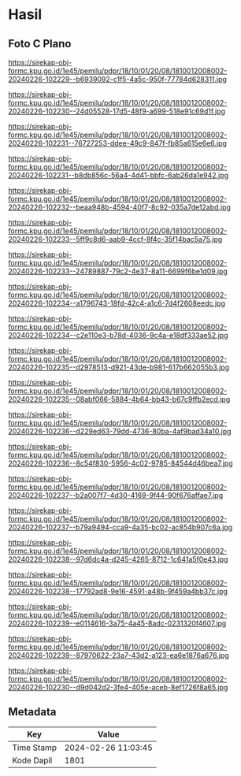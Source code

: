 # Hasil

## Foto C Plano

https://sirekap-obj-formc.kpu.go.id/1e45/pemilu/pdpr/18/10/01/20/08/1810012008002-20240226-102229--b6939092-c1f5-4a5c-950f-77784d628311.jpg

https://sirekap-obj-formc.kpu.go.id/1e45/pemilu/pdpr/18/10/01/20/08/1810012008002-20240226-102230--24d05528-17d5-48f9-a699-518e91c69d1f.jpg

https://sirekap-obj-formc.kpu.go.id/1e45/pemilu/pdpr/18/10/01/20/08/1810012008002-20240226-102231--76727253-ddee-49c9-847f-fb85a615e6e6.jpg

https://sirekap-obj-formc.kpu.go.id/1e45/pemilu/pdpr/18/10/01/20/08/1810012008002-20240226-102231--b8db856c-56a4-4d41-bbfc-6ab26da1e942.jpg

https://sirekap-obj-formc.kpu.go.id/1e45/pemilu/pdpr/18/10/01/20/08/1810012008002-20240226-102232--beaa948b-4594-40f7-8c92-035a7de12abd.jpg

https://sirekap-obj-formc.kpu.go.id/1e45/pemilu/pdpr/18/10/01/20/08/1810012008002-20240226-102233--5ff9c8d6-aab9-4ccf-8f4c-35f14bac5a75.jpg

https://sirekap-obj-formc.kpu.go.id/1e45/pemilu/pdpr/18/10/01/20/08/1810012008002-20240226-102233--24789887-79c2-4e37-8a11-6699f6be1d09.jpg

https://sirekap-obj-formc.kpu.go.id/1e45/pemilu/pdpr/18/10/01/20/08/1810012008002-20240226-102234--a1796743-18fd-42c4-a1c6-7d4f2608eedc.jpg

https://sirekap-obj-formc.kpu.go.id/1e45/pemilu/pdpr/18/10/01/20/08/1810012008002-20240226-102234--c2e110e3-b78d-4036-9c4a-e18df333ae52.jpg

https://sirekap-obj-formc.kpu.go.id/1e45/pemilu/pdpr/18/10/01/20/08/1810012008002-20240226-102235--d2978513-d921-43de-b981-617b662055b3.jpg

https://sirekap-obj-formc.kpu.go.id/1e45/pemilu/pdpr/18/10/01/20/08/1810012008002-20240226-102235--08abf066-5884-4b64-bb43-b67c9ffb2ecd.jpg

https://sirekap-obj-formc.kpu.go.id/1e45/pemilu/pdpr/18/10/01/20/08/1810012008002-20240226-102236--d229ed63-79dd-4736-80ba-4af9bad34a10.jpg

https://sirekap-obj-formc.kpu.go.id/1e45/pemilu/pdpr/18/10/01/20/08/1810012008002-20240226-102236--8c54f830-5956-4c02-9785-84544d46bea7.jpg

https://sirekap-obj-formc.kpu.go.id/1e45/pemilu/pdpr/18/10/01/20/08/1810012008002-20240226-102237--b2a007f7-4d30-4169-9f44-90f676affae7.jpg

https://sirekap-obj-formc.kpu.go.id/1e45/pemilu/pdpr/18/10/01/20/08/1810012008002-20240226-102237--b79a9494-cca9-4a35-bc02-ac854b907c6a.jpg

https://sirekap-obj-formc.kpu.go.id/1e45/pemilu/pdpr/18/10/01/20/08/1810012008002-20240226-102238--97d6dc4a-d245-4265-8712-1c641a5f0e43.jpg

https://sirekap-obj-formc.kpu.go.id/1e45/pemilu/pdpr/18/10/01/20/08/1810012008002-20240226-102238--17792ad8-9e16-4591-a48b-9f459a4bb37c.jpg

https://sirekap-obj-formc.kpu.go.id/1e45/pemilu/pdpr/18/10/01/20/08/1810012008002-20240226-102239--e0114616-3a75-4a45-8adc-0231320f4607.jpg

https://sirekap-obj-formc.kpu.go.id/1e45/pemilu/pdpr/18/10/01/20/08/1810012008002-20240226-102239--87970622-23a7-43d2-a123-ea6e1876a676.jpg

https://sirekap-obj-formc.kpu.go.id/1e45/pemilu/pdpr/18/10/01/20/08/1810012008002-20240226-102230--d9d042d2-3fe4-405e-aceb-8ef1726f8a65.jpg


## Metadata

| Key        | Value               |
| ---------- | ------------------- |
| Time Stamp | 2024-02-26 11:03:45 |
| Kode Dapil | 1801                |



